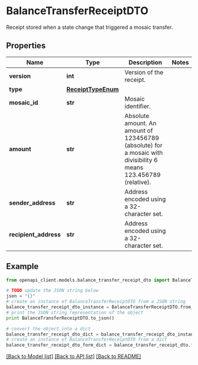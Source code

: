# BalanceTransferReceiptDTO

Receipt stored when a state change that triggered a mosaic transfer.

## Properties

Name | Type | Description | Notes
------------ | ------------- | ------------- | -------------
**version** | **int** | Version of the receipt. | 
**type** | [**ReceiptTypeEnum**](ReceiptTypeEnum.md) |  | 
**mosaic_id** | **str** | Mosaic identifier. | 
**amount** | **str** | Absolute amount. An amount of 123456789 (absolute) for a mosaic with divisibility 6 means 123.456789 (relative). | 
**sender_address** | **str** | Address encoded using a 32-character set. | 
**recipient_address** | **str** | Address encoded using a 32-character set. | 

## Example

```python
from openapi_client.models.balance_transfer_receipt_dto import BalanceTransferReceiptDTO

# TODO update the JSON string below
json = "{}"
# create an instance of BalanceTransferReceiptDTO from a JSON string
balance_transfer_receipt_dto_instance = BalanceTransferReceiptDTO.from_json(json)
# print the JSON string representation of the object
print BalanceTransferReceiptDTO.to_json()

# convert the object into a dict
balance_transfer_receipt_dto_dict = balance_transfer_receipt_dto_instance.to_dict()
# create an instance of BalanceTransferReceiptDTO from a dict
balance_transfer_receipt_dto_form_dict = balance_transfer_receipt_dto.from_dict(balance_transfer_receipt_dto_dict)
```
[[Back to Model list]](../README.md#documentation-for-models) [[Back to API list]](../README.md#documentation-for-api-endpoints) [[Back to README]](../README.md)


